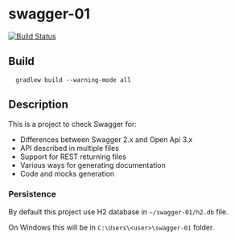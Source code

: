swagger-01
==========

[![Build Status](https://travis-ci.org/wiiitek/swagger-01.svg?branch=master)](https://travis-ci.org/wiiitek/swagger-01)

Build
-----

      gradlew build --warning-mode all

Description
-----------

This is a project to check Swagger for:

* Differences between Swagger 2.x and Open Api 3.x
* API described in multiple files
* Support for REST returning files
* Various ways for generating documentation
* Code and mocks generation

### Persistence

By default this project use H2 database in `~/swagger-01/h2.db` file.

On Windows this will be in `C:\Users\<user>\swagger-01` folder.
